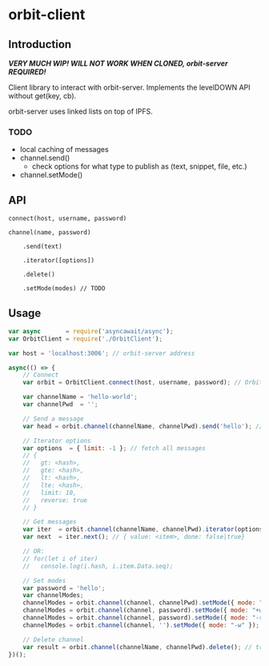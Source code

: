 # orbit-client

## Introduction

***VERY MUCH WIP! WILL NOT WORK WHEN CLONED, orbit-server REQUIRED!***

Client library to interact with orbit-server. Implements the levelDOWN API without get(key, cb).

orbit-server uses linked lists on top of IPFS. 

### TODO
- local caching of messages
- channel.send()
    - check options for what type to publish as (text, snippet, file, etc.)
- channel.setMode()

## API
    connect(host, username, password)

    channel(name, password)

        .send(text)

        .iterator([options])

        .delete()

        .setMode(modes) // TODO

## Usage
```javascript
var async       = require('asyncawait/async');
var OrbitClient = require('./OrbitClient');

var host = 'localhost:3006'; // orbit-server address

async(() => {
    // Connect
    var orbit = OrbitClient.connect(host, username, password); // OrbitClient

    var channelName = 'hello-world';
    var channelPwd  = '';

    // Send a message
    var head = orbit.channel(channelName, channelPwd).send('hello'); // <ipfs-hash>

    // Iterator options
    var options  = { limit: -1 }; // fetch all messages
    // { 
    //   gt: <hash>, 
    //   gte: <hash>,
    //   lt: <hash>,
    //   lte: <hash>,
    //   limit: 10,
    //   reverse: true
    // }

    // Get messages
    var iter  = orbit.channel(channelName, channelPwd).iterator(options); // Symbol.iterator
    var next  = iter.next(); // { value: <item>, done: false|true}

    // OR:
    // for(let i of iter)
    //   console.log(i.hash, i.item.Data.seq);

    // Set modes
    var password = 'hello';
    var channelModes;
    channelModes = orbit.channel(channel, channelPwd).setMode({ mode: "+r", params: { password: password } }); // { modes: { r: { password: 'hello' } } }
    channelModes = orbit.channel(channel, password).setMode({ mode: "+w", params: { ops: [orbit.user.id] } }); // { modes: { ... } }
    channelModes = orbit.channel(channel, password).setMode({ mode: "-r" }); // { modes: { ... } }
    channelModes = orbit.channel(channel, '').setMode({ mode: "-w" }); // { modes: {} }

    // Delete channel
    var result = orbit.channel(channelName, channelPwd).delete(); // true | false
})();
```
